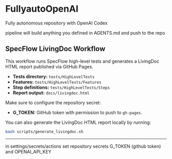 # FullyautoOpenAI
Fully autonomous repository with OpenAI Codex

pipeline will build anything you defined in AGENTS.md and push to the repo

## SpecFlow LivingDoc Workflow

This workflow runs SpecFlow high-level tests and generates a LivingDoc HTML report published via GitHub Pages.

- **Tests directory:** `tests/HighLevelTests`
- **Features:** `tests/HighLevelTests/Features`
- **Step definitions:** `tests/HighLevelTests/Steps`
- **Report output:** `docs/livingdoc.html`

Make sure to configure the repository secret:
- **G_TOKEN:** GitHub token with permission to push to `gh-pages`.

You can also generate the LivingDoc HTML report locally by running:
```bash
bash scripts/generate_livingdoc.sh
```

-----------------------------------------------------------------------------------



in settings/secrets/actions set repository secrets G_TOKEN (github token) and OPENAI_API_KEY
